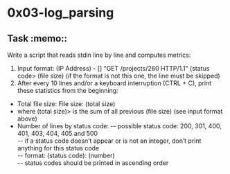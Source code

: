 <h1>0x03-log_parsing</h1>
<h2> Task :memo::</h2>
Write a script that reads stdin line by line and computes metrics:

1. Input format: (IP Address) - [<date>] "GET /projects/260 HTTP/1.1" (status code> (file size) (if the format is not this one, the line must be skipped)
2. After every 10 lines and/or a keyboard interruption (CTRL + C), print these statistics from the beginning:
- Total file size: File size: (total size)
-  where (total size)> is the sum of all previous (file size) (see input format above)
- Number of lines by status code:
-- possible status code: 200, 301, 400, 401, 403, 404, 405 and 500<br>
-- if a status code doesn’t appear or is not an integer, don’t print anything for this status code<br>
-- format: (status code): (number)<br>
-- status codes should be printed in ascending order<br>
